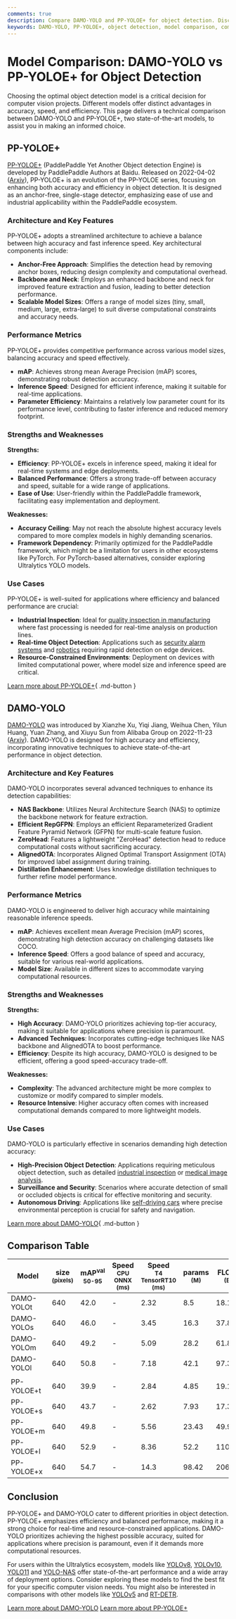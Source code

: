 ```yaml
---
comments: true
description: Compare DAMO-YOLO and PP-YOLOE+ for object detection. Discover strengths, weaknesses, and use cases to choose the best model for your projects.
keywords: DAMO-YOLO, PP-YOLOE+, object detection, model comparison, computer vision, YOLO models, AI, deep learning, PaddlePaddle, NAS backbone
---
```


# Model Comparison: DAMO-YOLO vs PP-YOLOE+ for Object Detection

Choosing the optimal object detection model is a critical decision for computer vision projects. Different models offer distinct advantages in accuracy, speed, and efficiency. This page delivers a technical comparison between DAMO-YOLO and PP-YOLOE+, two state-of-the-art models, to assist you in making an informed choice.

<script async src="https://cdn.jsdelivr.net/npm/chart.js"></script>
<script defer src="../../javascript/benchmark.js"></script>

<canvas id="modelComparisonChart" width="1024" height="400" active-models='["DAMO-YOLO", "PP-YOLOE+"]'></canvas>

## PP-YOLOE+

[PP-YOLOE+](https://github.com/PaddlePaddle/PaddleDetection/tree/develop/configs/ppyoloe) (PaddlePaddle Yet Another Object detection Engine) is developed by PaddlePaddle Authors at Baidu. Released on 2022-04-02 ([Arxiv](https://arxiv.org/abs/2203.16250)), PP-YOLOE+ is an evolution of the PP-YOLOE series, focusing on enhancing both accuracy and efficiency in object detection. It is designed as an anchor-free, single-stage detector, emphasizing ease of use and industrial applicability within the PaddlePaddle ecosystem.

### Architecture and Key Features

PP-YOLOE+ adopts a streamlined architecture to achieve a balance between high accuracy and fast inference speed. Key architectural components include:

- **Anchor-Free Approach**: Simplifies the detection head by removing anchor boxes, reducing design complexity and computational overhead.
- **Backbone and Neck**: Employs an enhanced backbone and neck for improved feature extraction and fusion, leading to better detection performance.
- **Scalable Model Sizes**: Offers a range of model sizes (tiny, small, medium, large, extra-large) to suit diverse computational constraints and accuracy needs.

### Performance Metrics

PP-YOLOE+ provides competitive performance across various model sizes, balancing accuracy and speed effectively.

- **mAP**: Achieves strong mean Average Precision (mAP) scores, demonstrating robust detection accuracy.
- **Inference Speed**: Designed for efficient inference, making it suitable for real-time applications.
- **Parameter Efficiency**: Maintains a relatively low parameter count for its performance level, contributing to faster inference and reduced memory footprint.

### Strengths and Weaknesses

**Strengths:**

- **Efficiency**: PP-YOLOE+ excels in inference speed, making it ideal for real-time systems and edge deployments.
- **Balanced Performance**: Offers a strong trade-off between accuracy and speed, suitable for a wide range of applications.
- **Ease of Use**: User-friendly within the PaddlePaddle framework, facilitating easy implementation and deployment.

**Weaknesses:**

- **Accuracy Ceiling**: May not reach the absolute highest accuracy levels compared to more complex models in highly demanding scenarios.
- **Framework Dependency**: Primarily optimized for the PaddlePaddle framework, which might be a limitation for users in other ecosystems like PyTorch. For PyTorch-based alternatives, consider exploring Ultralytics YOLO models.

### Use Cases

PP-YOLOE+ is well-suited for applications where efficiency and balanced performance are crucial:

- **Industrial Inspection**: Ideal for [quality inspection in manufacturing](https://www.ultralytics.com/blog/quality-inspection-in-manufacturing-traditional-vs-deep-learning-methods) where fast processing is needed for real-time analysis on production lines.
- **Real-time Object Detection**: Applications such as [security alarm systems](https://www.ultralytics.com/blog/security-alarm-system-projects-with-ultralytics-yolov8) and [robotics](https://www.ultralytics.com/glossary/robotics) requiring rapid detection on edge devices.
- **Resource-Constrained Environments**: Deployment on devices with limited computational power, where model size and inference speed are critical.

[Learn more about PP-YOLOE+](https://github.com/PaddlePaddle/PaddleDetection/tree/develop/configs/ppyoloe){ .md-button }

## DAMO-YOLO

[DAMO-YOLO](https://github.com/tinyvision/DAMO-YOLO) was introduced by Xianzhe Xu, Yiqi Jiang, Weihua Chen, Yilun Huang, Yuan Zhang, and Xiuyu Sun from Alibaba Group on 2022-11-23 ([Arxiv](https://arxiv.org/abs/2211.15444v2)). DAMO-YOLO is designed for high accuracy and efficiency, incorporating innovative techniques to achieve state-of-the-art performance in object detection.

### Architecture and Key Features

DAMO-YOLO incorporates several advanced techniques to enhance its detection capabilities:

- **NAS Backbone**: Utilizes Neural Architecture Search (NAS) to optimize the backbone network for feature extraction.
- **Efficient RepGFPN**: Employs an efficient Reparameterized Gradient Feature Pyramid Network (GFPN) for multi-scale feature fusion.
- **ZeroHead**: Features a lightweight "ZeroHead" detection head to reduce computational costs without sacrificing accuracy.
- **AlignedOTA**: Incorporates Aligned Optimal Transport Assignment (OTA) for improved label assignment during training.
- **Distillation Enhancement**: Uses knowledge distillation techniques to further refine model performance.

### Performance Metrics

DAMO-YOLO is engineered to deliver high accuracy while maintaining reasonable inference speeds.

- **mAP**: Achieves excellent mean Average Precision (mAP) scores, demonstrating high detection accuracy on challenging datasets like COCO.
- **Inference Speed**: Offers a good balance of speed and accuracy, suitable for various real-world applications.
- **Model Size**: Available in different sizes to accommodate varying computational resources.

### Strengths and Weaknesses

**Strengths:**

- **High Accuracy**: DAMO-YOLO prioritizes achieving top-tier accuracy, making it suitable for applications where precision is paramount.
- **Advanced Techniques**: Incorporates cutting-edge techniques like NAS backbone and AlignedOTA to boost performance.
- **Efficiency**: Despite its high accuracy, DAMO-YOLO is designed to be efficient, offering a good speed-accuracy trade-off.

**Weaknesses:**

- **Complexity**: The advanced architecture might be more complex to customize or modify compared to simpler models.
- **Resource Intensive**: Higher accuracy often comes with increased computational demands compared to more lightweight models.

### Use Cases

DAMO-YOLO is particularly effective in scenarios demanding high detection accuracy:

- **High-Precision Object Detection**: Applications requiring meticulous object detection, such as detailed [industrial inspection](https://www.ultralytics.com/solutions/ai-in-manufacturing) or [medical image analysis](https://www.ultralytics.com/glossary/medical-image-analysis).
- **Surveillance and Security**: Scenarios where accurate detection of small or occluded objects is critical for effective monitoring and security.
- **Autonomous Driving**: Applications like [self-driving cars](https://www.ultralytics.com/solutions/ai-in-self-driving) where precise environmental perception is crucial for safety and navigation.

[Learn more about DAMO-YOLO](https://github.com/tinyvision/DAMO-YOLO){ .md-button }

## Comparison Table

| Model      | size<br><sup>(pixels) | mAP<sup>val<br>50-95 | Speed<br><sup>CPU ONNX<br>(ms) | Speed<br><sup>T4 TensorRT10<br>(ms) | params<br><sup>(M) | FLOPs<br><sup>(B) |
| ---------- | --------------------- | -------------------- | ------------------------------ | ----------------------------------- | ------------------ | ----------------- |
| DAMO-YOLOt | 640                   | 42.0                 | -                              | 2.32                                | 8.5                | 18.1              |
| DAMO-YOLOs | 640                   | 46.0                 | -                              | 3.45                                | 16.3               | 37.8              |
| DAMO-YOLOm | 640                   | 49.2                 | -                              | 5.09                                | 28.2               | 61.8              |
| DAMO-YOLOl | 640                   | 50.8                 | -                              | 7.18                                | 42.1               | 97.3              |
|            |                       |                      |                                |                                     |                    |                   |
| PP-YOLOE+t | 640                   | 39.9                 | -                              | 2.84                                | 4.85               | 19.15             |
| PP-YOLOE+s | 640                   | 43.7                 | -                              | 2.62                                | 7.93               | 17.36             |
| PP-YOLOE+m | 640                   | 49.8                 | -                              | 5.56                                | 23.43              | 49.91             |
| PP-YOLOE+l | 640                   | 52.9                 | -                              | 8.36                                | 52.2               | 110.07            |
| PP-YOLOE+x | 640                   | 54.7                 | -                              | 14.3                                | 98.42              | 206.59            |

## Conclusion

PP-YOLOE+ and DAMO-YOLO cater to different priorities in object detection. PP-YOLOE+ emphasizes efficiency and balanced performance, making it a strong choice for real-time and resource-constrained applications. DAMO-YOLO prioritizes achieving the highest possible accuracy, suited for applications where precision is paramount, even if it demands more computational resources.

For users within the Ultralytics ecosystem, models like [YOLOv8](https://docs.ultralytics.com/models/yolov8/), [YOLOv10](https://docs.ultralytics.com/models/yolov10/), [YOLO11](https://docs.ultralytics.com/models/yolo11/) and [YOLO-NAS](https://docs.ultralytics.com/models/yolo-nas/) offer state-of-the-art performance and a wide array of deployment options. Consider exploring these models to find the best fit for your specific computer vision needs. You might also be interested in comparisons with other models like [YOLOv5](https://docs.ultralytics.com/models/yolov5/) and [RT-DETR](https://docs.ultralytics.com/models/rtdetr/).

[Learn more about DAMO-YOLO](https://github.com/tinyvision/DAMO-YOLO)
[Learn more about PP-YOLOE+](https://github.com/PaddlePaddle/PaddleDetection/tree/develop/configs/ppyoloe)
